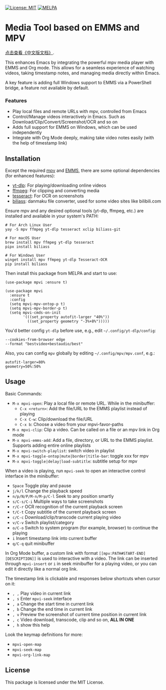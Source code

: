 [![License: MIT](https://img.shields.io/badge/License-MIT-blue.svg)](https://opensource.org/licenses/MIT)
[![MELPA](https://melpa.org/packages/mpvi-badge.svg)](https://melpa.org/#/mpvi)

# Media Tool based on EMMS and MPV

[点击查看《中文版文档》](README-zh.md).

This enhances Emacs by integrating the powerful mpv media player with EMMS and Org mode.
This allows for a seamless experience of watching videos, taking timestamp notes, and managing media directly within Emacs.

A key feature is adding full Windows support to EMMS via a PowerShell bridge, a feature not available by default.

### Features

- Play local files and remote URLs with mpv, controlled from Emacs
- Control/Manage videos interactively in Emacs. Such as Download/Clip/Convert/Screenshot/OCR and so on
- Adds full support for EMMS on Windows, which can be used independently
- Integrate with Org Mode deeply, making take video notes easily (with the help of timestamp link)

## Installation

Except the required [mpv](https://mpv.io/) and [EMMS](https://www.gnu.org/software/emms/), there are some optional dependencies (for enhanced features):
+ [yt-dlp](https://github.com/yt-dlp/yt-dlp): For playing/downloading online videos
+ [ffmpeg](https://ffmpeg.org/): For clipping and converting media
+ [tesseract](https://github.com/tesseract-ocr/tesseract): For OCR on screenshots
+ [biliass](https://github.com/yutto-dev/biliass): danmaku file converter, used for some video sites like bilibili.com

Ensure mpv and any desired optional tools (yt-dlp, ffmpeg, etc.) are installed and available in your system's PATH:
```shell
# For Arch Linux User
yay -S mpv ffmpeg yt-dlp tesseract xclip biliass-git

# For macOS User
brew install mpv ffmpeg yt-dlp tesseract
pipx install biliass

# For Windows User
winget install mpv ffmpeg yt-dlp Tesseract-OCR
pip install biliass
```

Then install this package from MELPA and start to use:
```emacs-lisp
(use-package mpvi :ensure t)

(use-package mpvi
  :ensure t
  :config
  (setq mpvi-mpv-ontop-p t)
  (setq mpvi-mpv-border-p t)
  (setq mpvi-cmds-on-init
        '(((set_property autofit-larger "40%"))
          ((set_property geometry "-3%+8%")))))
```

You'd better config `yt-dlp` before use, e.g., edit `~/.config/yt-dlp/config`:
```
--cookies-from-browser edge
--format "bestvideo+bestaudio/best"
```

Also, you can config `mpv` globally by editing `~/.config/mpv/mpv.conf`, e.g.:
```
autofit-larger=80%
geometry=50%:50%
```

## Usage

Basic Commands:
- `M-x mpvi-open`: Play a local file or remote URL. While in the minibuffer:
  + `C-x <return>`: Add the file/URL to the EMMS playlist instead of playing
  + `C-x C-w`: Clip/download the file/URL
  + `C-x b`: Choose a video from your mpvi-favor-paths
- `M-x mpvi-clip`: Clip a video. Can be called on a file or an mpv link in Org mode
- `M-x mpvi-emms-add`: Add a file, directory, or URL to the EMMS playlist. Supports adding entire online playlists
- `M-x mpvi-switch-playlist`: switch video in playlist
- `M-x mpvi-toggle-ontop|mute|border|title-bar`: toggle xxx for mpv
- `M-x mpvi-toggle|delay|load-subtitle`: subtitle setup for mpv

When a video is playing, run `mpvi-seek` to open an interactive control interface in the minibuffer:
- `Space` Toggle play and pause
- `j/k/l` Change the playback speed
- `n/p/N/P/M-n/M-p/C-l` Seek to any position smartly
- `s/C-s/C-i` Multiple ways to take screenshots
- `r/C-r` OCR recognition of the current playback screen
- `t/C-t` Copy subtitle of the current playback screen
- `c/C-c` Download/clip/transcode current playing video
- `v/C-v` Switch playlist/category
- `o/C-o` Switch to system program (for example, browser) to continue the playing
- `i` Insert timestamp link into current buffer
- `q/C-q` quit minibuffer

In Org Mode buffer, a custom link with format `[[mpv:PATH#START-END][DESCRIPTION]]` is used to interactive with a video.
The link can be inserted through `mpvi-insert` or `i` in seek minibuffer for a playing video, or you can edit it directly like a normal org link.

The timestamp link is clickable and responses below shortcuts when cursor on it:
- `, ,` Play video in current link
- `, s` Enter `mpvi-seek` interface
- `, a` Change the start time in current link
- `, b` Change the end time in current link
- `, v` Preview the screenshot of current time position in current link
- `, c` Video download, transcode, clip and so on, **ALL IN ONE**
- `, h` show this help

Look the keymap definitions for more:
- `mpvi-open-map`
- `mpvi-seek-map`
- `mpvi-org-link-map`

## License

This package is licensed under the MIT License.
